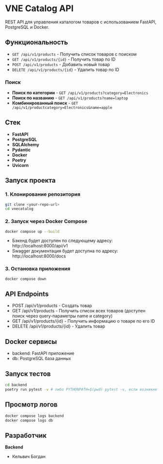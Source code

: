 # VNE Catalog API

REST API для управления каталогом товаров с использованием FastAPI, PostgreSQL и Docker.

## Функциональность

- `GET /api/v1/products` - Получить список товаров с поиском
- `GET /api/v1/products/{id}` - Получить товар по ID  
- `POST /api/v1/products` - Добавить новый товар
- `DELETE /api/v1/products/{id}` - Удалить товар по ID

### Поиск
- **Поиск по категории** - `GET /api/v1/products?category=Electronics`
- **Поиск по названию** - `GET /api/v1/products?name=laptop`
- **Комбинированный поиск** - `GET /api/v1/productcategory=Electronics&name=apple`

## Стек

- **FastAPI**
- **PostgreSQL**
- **SQLAlchemy**
- **Pydantic**
- **Docker**
- **Poetry**
- **Uvicorn**

## Запуск проекта

### 1. Клонирование репозитория

```bash
git clone <your-repo-url>
cd vnecatalog
```
### 2. Запуск через Docker Compose

```bash
docker compose up --build
```
- Бэкенд будет доступен по следующему адресу: http://localhost:8000/api/v1
- Swagger документация будет доступна по адресу: http://localhost:8000/docs

### 3. Остановка приложения

```bash
docker compose down
```

## API Endpoints

- POST /api/v1/products - Создать товар
- GET /api/v1/products - Получить список всех товаров (доступен поиск через query-параметры name и category)
- GET /api/v1/products/{id} - Получить информацию о товаре по его ID
- DELETE /api/v1/products/{id} - Удалить товар

## Docker сервисы

- backend: FastAPI приложение
- db: PostgreSQL база данных

## Запуск тестов

```bash
cd backend
poetry run pytest -v # либо PYTHONPATH=$(pwd) pytest -v, если возникнет проблема с импортом модуля app
```

## Просмотр логов

```bash 
docker compose logs backend
docker compose logs db
```

## Разработчик

**Backend**
- Кельвич Богдан